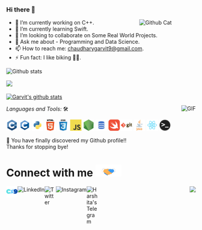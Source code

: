### Hi there 👋
<img align="right" width=150px alt="Github Cat" src="https://camo.githubusercontent.com/3b7c592ede97b6138ffd4b1cc1541c2f3b11fd39/687474703a2f2f33312e6d656469612e74756d626c722e636f6d2f31376665613932306666333665663466356238373764353231366137616164392f74756d626c725f6d6f39786a65387a5a34317163626975666f315f313238302e676966" />


- 🔭 I’m currently working on C++.
- 🌱 I’m currently learning Swift.
- 👯 I’m looking to collaborate on Some Real World Projects.
- 💬 Ask me about - Programming and Data Science.
- 📫 How to reach me: chaudharygarvit9@gmail.com.
- ⚡ Fun fact: I like biking 🚴🏻.

![Github stats](https://github-readme-stats.vercel.app/api?username=chaudharygarvit9)

<a href="https://github.com/chaudharygarvit9">
  <img align="center" src="https://github-readme-stats.vercel.app/api/top-langs/chaudharygarvit9&theme=light&hide_langs_below=1" />
</a>
<br></br>
<a href="https://github.com/chaudharygarvit9">
 <img align="center" src="https://github-readme-stats.vercel.app/api/chaudharygarvit9&show_icons=true&theme=light&line_height=27" alt="Garvit's github stats"/>
</a>

_Languages and Tools:_ 🛠  <img align="right" alt="GIF" height="60px" src="https://media.giphy.com/media/du3J3cXyzhj75IOgvA/giphy.gif" />

<code><img height="30" src="https://raw.githubusercontent.com/github/explore/80688e429a7d4ef2fca1e82350fe8e3517d3494d/topics/cpp/cpp.png"></code>
<code><img height="30" src="https://raw.githubusercontent.com/github/explore/80688e429a7d4ef2fca1e82350fe8e3517d3494d/topics/c/c.png"></code>
<code><img height="30" src="https://raw.githubusercontent.com/github/explore/80688e429a7d4ef2fca1e82350fe8e3517d3494d/topics/python/python.png"></code>
<code><img height="30" src="https://raw.githubusercontent.com/github/explore/80688e429a7d4ef2fca1e82350fe8e3517d3494d/topics/html/html.png"></code>
<code><img height="30" src="https://raw.githubusercontent.com/github/explore/5c058a388828bb5fde0bcafd4bc867b5bb3f26f3/topics/css/css.png"></code>
<code><img height="30" src="https://raw.githubusercontent.com/github/explore/80688e429a7d4ef2fca1e82350fe8e3517d3494d/topics/javascript/javascript.png"></code>
<code><img height="30" src="https://raw.githubusercontent.com/github/explore/80688e429a7d4ef2fca1e82350fe8e3517d3494d/topics/nodejs/nodejs.png"></code>
<code><img height="30" src="https://raw.githubusercontent.com/github/explore/80688e429a7d4ef2fca1e82350fe8e3517d3494d/topics/sql/sql.png"></code>
<code><img height="30" src="https://raw.githubusercontent.com/github/explore/80688e429a7d4ef2fca1e82350fe8e3517d3494d/topics/swift/swift.png"></code>
<code><img height="30" src="https://raw.githubusercontent.com/github/explore/80688e429a7d4ef2fca1e82350fe8e3517d3494d/topics/git/git.png"></code>
<code><img height="30" src="https://raw.githubusercontent.com/github/explore/80688e429a7d4ef2fca1e82350fe8e3517d3494d/topics/java/java.png"></code>
<code><img height="30" src="https://raw.githubusercontent.com/github/explore/80688e429a7d4ef2fca1e82350fe8e3517d3494d/topics/react/react.png"></code>
<code><img height="30" src="https://raw.githubusercontent.com/github/explore/80688e429a7d4ef2fca1e82350fe8e3517d3494d/topics/terminal/terminal.png"></code>


🔭 You have finally discovered my Github profile!!
<br>Thanks for stopping bye!

# Connect with me <img src="Assets/Handshake.gif" height="32px">

[<img align="left" alt="My website" height="30px" src="https://github.com/garvitchaudhary9/chaudharygarvit9.github.io/blob/master/images/cg9.png" />](https://garvitchaudhary9.github.io/chaudharygarvit9.github.io/)

[<img align="left" alt="LinkedIn" height="30px" src="https://cdn.jsdelivr.net/npm/simple-icons@v3/icons/linkedin.svg"/>](https://www.linkedin.com/in/chaudharygarvit9/)

<a href="https://twitter.com/GarvitChaudha19">
  <img align="left" alt="Twitter" width="30px" src="https://cdn.jsdelivr.net/npm/simple-icons@v3/icons/twitter.svg" />
</a>

[<img align="left" alt="Instagram" height="30px" src="https://cdn.jsdelivr.net/npm/simple-icons@v3/icons/instagram.svg" />](https://www.instagram.com/__garvit__chaudhary__/)

<a href="https://www.facebook.com/garvit.chaudhary.6">
  <img align="left" alt="Harshita's Telegram" width="30px" src="https://cdn.jsdelivr.net/npm/simple-icons@v3/icons/facebook.svg" />
</a>

<img align="right" src="http://estruyf-github.azurewebsites.net/api/VisitorHit?user=chaudharygarvit9&repo=chaudharygarvit9&countColorcountColor&countColor=%237B1E7B"/>

<!--
**garvitchaudhary9/garvitchaudhary9** is a ✨ _special_ ✨ repository because its `README.md` (this file) appears on your GitHub profile.

Here are some ideas to get you started:

- 🔭 I’m currently working on ...
- 🌱 I’m currently learning ...
- 👯 I’m looking to collaborate on ...
- 🤔 I’m looking for help with ...
- 💬 Ask me about ...
- 📫 How to reach me: ...
- 😄 Pronouns: ...
- ⚡ Fun fact: ...
-->
